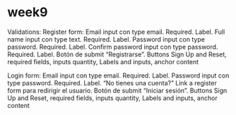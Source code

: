 # week9

Validations:
Register form:
Email input con type email. Required. Label.
Full name input con type text. Required. Label.
Password input con type password. Required. Label.
Confirm password input con type password. Required. Label.
Botón de submit “Registrarse”.
Buttons Sign Up and Reset, required fields, inputs quantity, Labels and inputs, anchor
content

Login form:
Email input con type email. Required. Label.
Password input con type password. Required. Label.
“No tienes una cuenta?” Link a register form para redirigir el usuario.
Botón de submit “Iniciar sesión”.
Buttons Sign Up and Reset, required fields, inputs quantity, Labels and inputs, anchor
content
